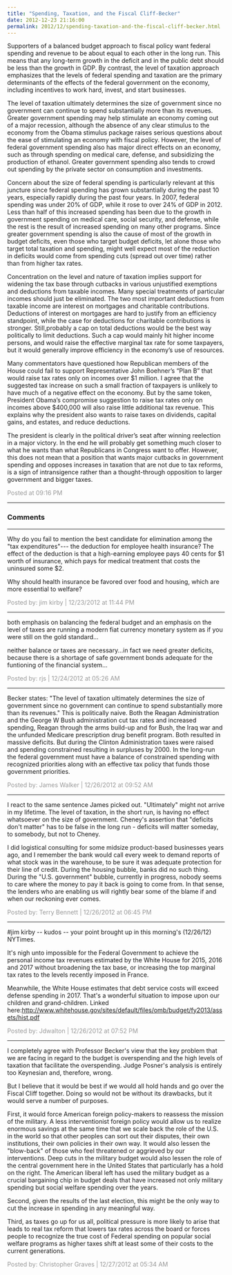 ```yaml
---
title: "Spending, Taxation, and the Fiscal Cliff-Becker"
date: 2012-12-23 21:16:00
permalink: 2012/12/spending-taxation-and-the-fiscal-cliff-becker.html
---
```

Supporters of a balanced budget approach to fiscal policy want
federal spending and revenue to be about equal to each other in the long run.
This means that any long-term growth in the deficit and in the public debt should
be less than the growth in GDP. By contrast, the level of taxation approach emphasizes
that the levels of federal spending and taxation are the primary determinants
of the effects of the federal government on the economy, including incentives
to work hard, invest, and start businesses.

The level of taxation ultimately determines the size of
government since no government can continue to spend substantially more than its
revenues. Greater government spending may help stimulate an economy coming out
of a major recession, although the absence of any clear stimulus to the economy
from the Obama stimulus package raises serious questions about the ease of
stimulating an economy with fiscal policy. However, the level of federal
government spending also has major direct effects on an economy, such as
through spending on medical care, defense, and subsidizing the production of
ethanol. Greater government spending also tends to crowd out spending by the
private sector on consumption and investments.

Concern about the size of federal spending is particularly
relevant at this juncture since federal spending has grown substantially during
the past 10 years, especially rapidly during the past four years. In 2007,
federal spending was under 20% of GDP, while it rose to over 24% of GDP in
2012. Less than half of this increased spending has been due to the growth in government
spending on medical care, social security, and defense, while the rest is the
result of increased spending on many other programs. Since greater government spending
is also the cause of most of the growth in budget deficits, even those who
target budget deficits, let alone those who target total taxation and spending,
might well expect most of the reduction in deficits would come from spending cuts
(spread out over time) rather than from higher tax rates.

Concentration on the level and nature of taxation implies
support for widening the tax base through cutbacks in various unjustified exemptions
and deductions from taxable incomes. Many special treatments of particular
incomes should just be eliminated. The two most important deductions from
taxable income are interest on mortgages and charitable contributions. Deductions
of interest on mortgages are hard to justify from an efficiency standpoint,
while the case for deductions for charitable contributions is stronger. Still,probably
a cap on total deductions would be the best way politically to limit
deductions. Such a cap would mainly hit higher income persons, and would raise
the effective marginal tax rate for some taxpayers, but it would generally improve
efficiency in the economy’s use of resources.

Many commentators have questioned how Republican members of
the House could fail to support Representative John Boehner’s “Plan B” that
would raise tax rates only on incomes over $1 million. I agree that the suggested
tax increase on such a small fraction of taxpayers is unlikely to have much of
a negative effect on the economy. But by the same token, President Obama’s
compromise suggestion to raise tax rates only on incomes above $400,000 will also
raise little additional tax revenue. This explains why the president also wants
to raise taxes on dividends, capital gains, and estates, and reduce deductions.

The president is clearly in the political driver’s seat after
winning reelection in a major victory. In the end he will probably get
something much closer to what he wants than what Republicans in Congress want
to offer. However, this does not mean that a position that wants major cutbacks
in government spending and opposes increases in taxation that are not due to
tax reforms, is a sign of intransigence rather than a thought-through
opposition to larger government and bigger taxes.

<span style="color:#999">Posted at 09:16 PM</span>

<!-- more -->

---

### Comments

---

Why do you fail to mention the best candidate for elimination among the "tax expenditures"--- the deduction for employee health insurance? The effect of the deduction is that a high-earning employee pays 40 cents for $1 worth of insurance, which pays for medical treatment that costs the uninsured some $2.

Why should health insurance be favored over food and housing, which are more essential to welfare?

<span style="color:#999">Posted by: jim kirby | 12/23/2012 at 11:44 PM</span>

---

both emphasis on balancing the federal budget and an emphasis on the level of taxes are running a modern fiat currency monetary system as if you were still on the gold standard...

neither balance or taxes are necessary...in fact we need greater deficits, because there is a shortage of safe government bonds adequate for the funtioning of the financial system...

<span style="color:#999">Posted by: rjs | 12/24/2012 at 05:26 AM</span>

---

Becker states: "The level of taxation ultimately determines the size of government since no government can continue to spend substantially more than its revenues."  This is politically naive.  Both the Reagan Administration and the George W Bush administration cut tax rates and increased spending, Reagan through the arms build-up and for Bush, the Iraq war and the unfunded Medicare prescription drug benefit program.  Both resulted in massive deficits.  But during the Clinton Administration taxes were raised and spending constrained resulting in surpluses by 2000.  In the long-run the federal government must have a balance of constrained spending with recognized priorities along with an effective tax policy that funds those government priorities.

<span style="color:#999">Posted by: James Walker | 12/26/2012 at 09:52 AM</span>

---

I react to the same sentence James picked out.  "Ultimately" might not arrive in my lifetime.  The level of taxation, in the short run, is having no effect whatsoever on the size of government.  Cheney's assertion that "deficits don't matter" has to be false in the long run - deficits will matter someday, to somebody, but not to Cheney.

I did logistical consulting for some midsize product-based businesses years ago, and I remember the bank would call every week to demand reports of what stock was in the warehouse, to be sure it was adequate protection for their line of credit.  During the housing bubble, banks did no such thing.  During the "U.S. government" bubble, currently in progress, nobody seems to care where the money to pay it back is going to come from.  In that sense, the lenders who are enabling us will rightly bear some of the blame if and when our reckoning ever comes.


<span style="color:#999">Posted by: Terry Bennett | 12/26/2012 at 06:45 PM</span>

---

#jim kirby -- kudos -- your point brought up in this morning's (12/26/12) NYTimes.

It's nigh unto impossible for the Federal Government to achieve the personal income tax revenues estimated by the White House for 2015, 2016 and 2017 without broadening the tax base, or increasing the top marginal tax rates to the levels recently imposed in France.  

Meanwhile, the White House estimates that debt service costs will exceed defense spending in 2017.  That's a wonderful situation to impose upon our children and grand-children.  Linked here:http://www.whitehouse.gov/sites/default/files/omb/budget/fy2013/assets/hist.pdf

<span style="color:#999">Posted by: Jdwalton | 12/26/2012 at 07:52 PM</span>

---

I completely agree with Professor Becker's view that the key problem that we are facing in regard to the budget is overspending and the high levels of taxation that facilitate the overspending.  Judge Posner's analysis is entirely too Keynesian and, therefore, wrong.  

But I believe that it would be best if we would all hold hands and go over the Fiscal Cliff together.  Doing so would not be without its drawbacks, but it would serve a number of purposes.  

First, it would force American foreign policy-makers to reassess the mission of the military.  A less interventionist foreign policy would allow us to realize enormous savings at the same time that we scale back the role of the U.S. in the world so that other peoples can sort out their disputes, their own institutions, their own policies in their own way.  It would also lessen the "blow-back" of those who feel threatened or aggrieved by our interventions. Deep cuts in the military budget would also lessen the role of the central government here in the United States that particularly has a hold on the right.  The American liberal left has used the military budget as a crucial bargaining chip in budget deals that have increased not only military spending but social welfare spending over the years.  

Second, given the results of the last election, this might be the only way to cut the increase in spending in any meaningful way. 

Third, as taxes go up for us all, political pressure is more likely to arise that leads to real tax reform that lowers tax rates across the board or forces people to recognize the true cost of Federal spending on popular social welfare programs as higher taxes shift at least some of their costs to the current generations.

<span style="color:#999">Posted by: Christopher Graves | 12/27/2012 at 05:34 AM</span>